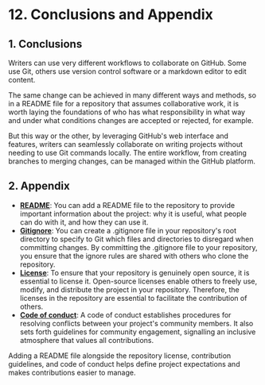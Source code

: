 # 12. Conclusions and Appendix

## 1. Conclusions

Writers can use very different workflows to collaborate on GitHub. Some use Git, others use version control software or a markdown editor to edit content.

The same change can be achieved in many different ways and methods, so in a README file for a repository that assumes collaborative work, it is worth laying the foundations of who has what responsibility in what way and under what conditions changes are accepted or rejected, for example.

But this way or the other, by leveraging GitHub's web interface and features, writers can seamlessly collaborate on writing projects without needing to use Git commands locally. The entire workflow, from creating branches to merging changes, can be managed within the GitHub platform.

## 2. Appendix

* **[README](https://docs.github.com/en/repositories/managing-your-repositorys-settings-and-features/customizing-your-repository/about-readmes)**: You can add a README file to the repository to provide important information about the project: why it is useful, what people can do with it, and how they can use it.
* **[Gitignore](https://docs.github.com/en/get-started/getting-started-with-git/ignoring-files)**: You can create a .gitignore file in your repository's root directory to specify to Git which files and directories to disregard when committing changes. By committing the .gitignore file to your repository, you ensure that the ignore rules are shared with others who clone the repository.
* **[License](https://docs.github.com/en/communities/setting-up-your-project-for-healthy-contributions/adding-a-license-to-a-repository)**: To ensure that your repository is genuinely open source, it is essential to license it. Open-source licenses enable others to freely use, modify, and distribute the project in your repository. Therefore, the licenses in the repository are essential to facilitate the contribution of others.
* **[Code of conduct](https://docs.github.com/en/communities/setting-up-your-project-for-healthy-contributions/adding-a-code-of-conduct-to-your-project)**: A code of conduct establishes procedures for resolving conflicts between your project's community members. It also sets forth guidelines for community engagement, signalling an inclusive atmosphere that values all contributions.

Adding a README file alongside the repository license, contribution guidelines, and code of conduct helps define project expectations and makes contributions easier to manage.
